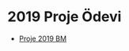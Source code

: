 # 2019 Proje Ödevi

<!--YPackage.YGitbookIntegration-tarafından-otomatik-oluşturulmuştur-->

- [Proje 2019 BM](Proje%202019%20BM.pdf)

<!--YPackage.YGitbookIntegration-tarafından-otomatik-oluşturulmuştur-->
